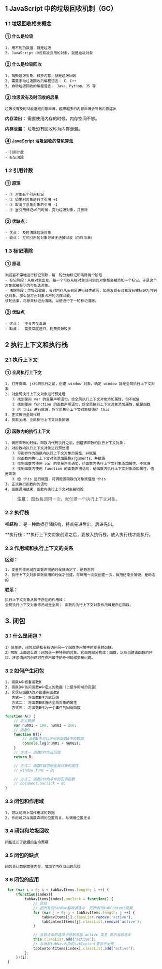 

## 1 JavaScript 中的垃圾回收机制（GC）

### 1.1 垃圾回收相关概念

#### ① 什么是垃圾

```
1. 用不到的数据，就是垃圾
2. JavaScript 中没有被引用的对象，就是垃圾对象
```

#### ② 什么是垃圾回收

```
1. 销毁垃圾对象，释放内存，就是垃圾回收
2. 需要手动垃圾回收的编程语言： C、C++
3. 自动垃圾回收的编程语言： Java、Python、JS 等
```

#### ③ 垃圾没有及时回收的后果

```
垃圾没有及时回收造成内存泄漏，越来越多的内存泄漏会导致内存溢出
```

**内存溢出：** 需要使用内存的时候，内存空间不够。

**内存泄漏：** 垃圾没有回收称为内存泄漏。

#### ④ JavaScript 垃圾回收的常见算法

```
- 引用计数
- 标记清除
```

### 1.2 引用计数

#### ① 原理

```
- ① 对象有个引用标记
- ② 如果对对象进行了引用 +1
- ③ 取消了对象对象的引用 -1
- ④ 当引用标记=0的时候，变为垃圾对象，并删除
```

#### ② 优缺点：

```
- 优点： 及时清除垃圾对象
- 缺点： 互相引用的对象导致无法被回收（内存泄漏）
```

### 1.3 标记清除

#### ① 原理

```
浏览器不停地进行标记清除，每一轮分为标记和清除两个阶段
- 标记阶段：从根对象出发，每一个可以从根对象访问到的对象都会被添加一个标记，于是这个对象就被标识为可到达对象。
- 清除阶段：垃圾回收器，会对内存从头到尾进行线性遍历，如果发现有对象没有被标记为可到达对象，那么就将此对象占用的内存回收。
该轮结束，将原来标记为清除，以便进行下一轮标记清除。
```

#### ② 优缺点

```
- 优点：  不会内存泄漏
- 缺点：  需要深度递归，耗费资源较多
```



## 2 执行上下文和执行栈

### 2.1 执行上下文

#### ① 全局执行上下文

```
1. 打开页面，js代码执行之前，创建 window 对象，确定 window 就是全局执行上下文对象
2. 对全局执行上下文对象进行预处理
   ① 找到使用 var 的变量声明语句，给全局执行上下文对象添加属性，但不赋值
   ② 找到使用 function 的函数声明语句，给全局执行上下文对象添加属性，值是函数
   ③ 给 this 进行赋值，将全局执行上下文对象赋值给 this
3. 正式执行全局代码
4. 页面关闭，全局执行上下文对象销毁
```

#### ② 函数内的执行上下文

```
1. 调用函数的时候，函数内代码执行之前，创建该函数的执行上下文对象；
2. 对函数内执行上下文对象进行预处理
   ① 将形参作为函数内执行上下文对象的属性，并赋值
   ② 给函数内执行上下文对象添加属性arguments，并赋值
   ③ 找到函数内使用 var 的变量声明语句，给函数内执行上下文对象添加属性，不赋值
   ④ 找到函数内使用 function 的函数声明语句，给函数内执行上下文对象添加属性，值是函数
   ④ 给 this 进行赋值，将调用该函数的对象赋值给 this
3. 正式执行函数内的语句
4. 函数调用结束，函数内执行上下文对象被销毁
```

> **注意：** 函数每调用一次，就创建一个执行上下文对象。

### 2.2 执行栈

**栈结构：** 是一种数据存储结构，特点先进后出，后进先出。

**执行栈：**执行上下文对象创建之后，要放入执行栈，放入执行栈才能执行。

### 2.3 作用域和执行上下文的关系

**区别：**

```
1. 变量的作用域在函数声明的时候就确定了，是静态的
2. 执行上下文对象函数调用的时候才创建，每调用一次就创建一次，调用结束会销毁，是动态的
```

**联系：**

```
执行上下文对象从属于所在的作用域：
全局执行上下文对象作用域是全局； 函数内执行上下文对象作用域是所在函数。
```



## 3. 闭包

### 3.1 什么是闭包？

```
1）简单讲，闭包就是指有权访问另一个函数作用域中的变量的函数。
2）MDN 上面这么说：闭包是一种特殊的对象。它由两部分构成：函数，以及创建该函数的环境。环境由闭包创建时在作用域中的任何局部变量组成。
```

### 3.2 如何产生闭包

```
1. 函数A中嵌套函数B
2. 函数B中访问函数A中定义的数据（上层作用域的变量）
3. 实现从函数A的外部使用函数B
   方式一： 将函数B作为返回值
   方式二： 将函数B赋值给全局对象的属性
   方式三： 将函数B作为一个事件的回调函数
```

```js
function A() {
    // 定义数据
    var num01 = 100, num02 = 200;
    // 函数B
    function B(){
        // 函数B中可以访问到函数A中的数据
        console.log(num01 + num02);
    }
    // 方式一 函数B作为返回值
    return B;

    // 方式二 函数B赋值给全局对象的属性
    // window.func = B;

    // 方式三 函数B作为事件的回调函数
    // document.onclick = B;
}
```

### 3.3 闭包和作用域

```
1. 可以访问上层作用域的数据
2. 作用域只与函数声明的位置有关，与调用位置无关
```

### 3.4 闭包和垃圾回收

```
闭包延长了数据的生命周期
```

### 3.5 闭包的缺点

```
闭包会让数据常驻内存，增加了内存溢出的风险
```

### 3.6 闭包的应用

```js
 for (var i = 0; i < tabNavItems.length; i ++) {
     (function(index){
         tabNavItems[index].onclick = function() {
             // 排他
             // 把所有的tabNav都取消选中  把所有的tabContent隐藏
             for (var j = 0; j < tabNavItems.length; j ++) {
                 tabNavItems[j].classList.remove('active');
                 tabContentItems[j].classList.remove('active');
             }

             // 当前点击的选项卡导航添加 active 类名 表示当前选中
             this.classList.add('active');
             // 与当前tabNav对应的tabContent要显示出来
             tabContentItems[index].classList.add('active');
         };
     })(i);
 }
```